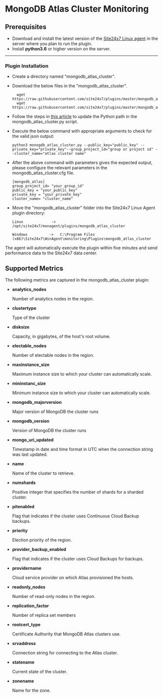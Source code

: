 # MongoDB Atlas Cluster Monitoring


                                                                                              
## Prerequisites

- Download and install the latest version of the [Site24x7 Linux agent](https://www.site24x7.com/app/client#/admin/inventory/add-monitor) in the server where you plan to run the plugin. 
- Install **python3.6** or higher version on the server.

---

### Plugin Installation  

- Create a directory named "mongodb_atlas_cluster".
	
- Download the below files in the "mongodb_atlas_cluster".

		wget https://raw.githubusercontent.com/site24x7/plugins/master/mongodb_atlas_cluster/mongodb_atlas_cluster.py
		wget https://raw.githubusercontent.com/site24x7/plugins/master/mongodb_atlas_cluster/mongodb_atlas_cluster.cfg

- Follow the steps in [this article](https://support.site24x7.com/portal/en/kb/articles/updating-python-path-in-a-plugin-script-for-linux-servers) to update the Python path in the mongodb_atlas_cluster.py script.

- Execute the below command with appropriate arguments to check for the valid json output:
	```
    python3 monogdb_atlas_cluster.py --public_key="public_key" --private_key="private_key"--group_project_id="group or project id" --cluster_name="atlas cluster name"
    ```
- After the above command with parameters gives the expected output, please configure the relevant parameters in the mongodb_atlas_cluster.cfg file.

	```
	[mongodb_atlas]
	group_project_id= "your_group_id"
	public_key = "your_public_key"
	private_key = "your_private_key"
	cluster_name= "cluster_name"

	```	
- Move the "mongodb_atlas_cluster" folder into the Site24x7 Linux Agent plugin directory: 
	```
	Linux             ->   /opt/site24x7/monagent/plugins/mongodb_atlas_cluster
	```
	```
	Windows          ->   C:\Program Files (x86)\Site24x7\WinAgent\monitoring\Plugins\mongodb_atlas_cluster
	```

The agent will automatically execute the plugin within five minutes and send performance data to the Site24x7 data center.





## Supported Metrics
The following metrics are captured in the mongodb_atlas_cluster plugin:

- **analytics_nodes**

    Number of analytics nodes in the region.
- **clustertype**  

    Type of the cluster

- **disksize**                 
    
    Capacity, in gigabytes, of the host's root volume. 

- **electable_nodes**          

    Number of electable nodes in the region.

- **maxinstance_size**         

    Maximum instance size to which your cluster can automatically scale.

- **mininstanc_size**          

    Minimum instance size to which your cluster can automatically scale.
- **mongodb_majorversion**     

    Major version of MongoDB the cluster runs

- **mongodb_version**          

    Version of MongoDB the cluster runs

- **mongo_uri_updated**        

    Timestamp in date and time format in UTC when the connection string was last updated. 

- **name**                     
    
    Name of the cluster to retrieve.

- **numshards**                

    Positive integer that specifies the number of shards for a sharded cluster.


- **pitenabled**           

    Flag that indicates if the cluster uses Continuous Cloud Backup backups.

- **priority**                 
    
    Election priority of the region. 
- **provider_backup_enabled**  

    Flag that indicates if the cluster uses Cloud Backups for backups.

- **providername**             

    Cloud service provider on which Atlas provisioned the hosts.

- **readonly_nodes**           
    
    Number of read-only nodes in the region.
- **replication_factor**       

    Number of replica set members
- **rootcert_type**            

    Certificate Authority that MongoDB Atlas clusters use.
- **srvaddress**               
    
    Connection string for connecting to the Atlas cluster. 
- **statename**                
    
    Current state of the cluster. 
- **zonename**                 

    Name for the zone.
